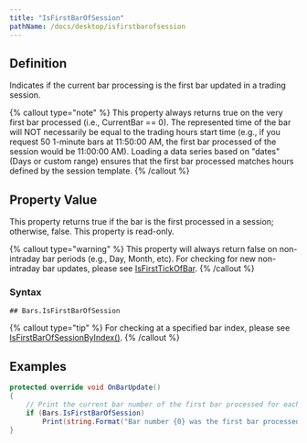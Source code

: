 ```yaml
---
title: "IsFirstBarOfSession"
pathName: /docs/desktop/isfirstbarofsession
---
```


## Definition

Indicates if the current bar processing is the first bar updated in a trading session.

{% callout type="note" %}
This property always returns true on the very first bar processed (i.e., CurrentBar == 0). The represented time of the bar will NOT necessarily be equal to the trading hours start time (e.g., if you request 50 1-minute bars at 11:50:00 AM, the first bar processed of the session would be 11:00:00 AM). Loading a data series based on "dates" (Days or custom range) ensures that the first bar processed matches hours defined by the session template.
{% /callout %}

## Property Value

This property returns true if the bar is the first processed in a session; otherwise, false. This property is read-only.

{% callout type="warning" %}
This property will always return false on non-intraday bar periods (e.g., Day, Month, etc). For checking for new non-intraday bar updates, please see [IsFirstTickOfBar](/docs/desktop/isfirsttickofbar).
{% /callout %}

### Syntax

```
## Bars.IsFirstBarOfSession
```

{% callout type="tip" %}
For checking at a specified bar index, please see [IsFirstBarOfSessionByIndex()](/docs/desktop/isfirstbarofsessionbyindex).
{% /callout %}

## Examples

```csharp
protected override void OnBarUpdate()
{
    // Print the current bar number of the first bar processed for each session on a chart
    if (Bars.IsFirstBarOfSession)
        Print(string.Format("Bar number {0} was the first bar processed of the session at {1}.", CurrentBar, Time[0]));
}
```

